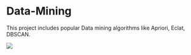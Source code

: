 # Data-Mining
This project includes popular Data mining algorithms like Apriori, Eclat, DBSCAN.

![](Images/2.JPG) 
